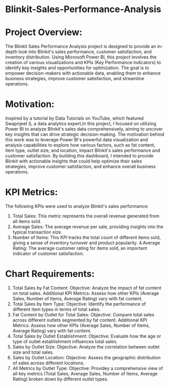 # Blinkit-Sales-Performance-Analysis

# Project Overview:

The Blinkit Sales Performance Analysis project is designed to provide an in-depth look into Blinkit's sales performance, customer satisfaction, and inventory distribution. Using Microsoft Power BI, this project involves the creation of various visualizations and KPIs (Key Performance Indicators) to identify key insights and opportunities for optimization. The goal is to empower decision-makers with actionable data, enabling them to enhance business strategies, improve customer satisfaction, and streamline operations.

# Motivation:

Inspired by a tutorial by Data Tutorials on YouTube, which featured Swapnjeet S, a data analytics expert,In this project, I focused on utilizing Power BI to analyze Blinkit's sales data comprehensively, aiming to uncover key insights that can drive strategic decision-making. The motivation behind this work was to leverage Power BI's powerful data visualization and analysis capabilities to explore how various factors, such as fat content, item type, outlet size, and location, impact Blinkit's sales performance and customer satisfaction. By building this dashboard, I intended to provide Blinkit with actionable insights that could help optimize their sales strategies, improve customer satisfaction, and enhance overall business operations.

# KPI Metrics:

The following KPIs were used to analyze Blinkit's sales performance:

1. Total Sales: This metric represents the overall revenue generated from all items sold.
2. Average Sales: The average revenue per sale, providing insights into the typical transaction size.
3. Number of Items: This KPI tracks the total count of different items sold, giving a sense of inventory turnover and product popularity.
4.Average Rating: The average customer rating for items sold, an important indicator of customer satisfaction.

# Chart Requirements:

1. Total Sales by Fat Content:
Objective: Analyze the impact of fat content on total sales.
Additional KPI Metrics: Assess how other KPIs (Average Sales, Number of Items, Average Rating) vary with fat content.
2. Total Sales by Item Type:
Objective: Identify the performance of different item types in terms of total sales.
3. Fat Content by Outlet for Total Sales:
Objective: Compare total sales across different outlets segmented by fat content.
Additional KPI Metrics: Assess how other KPIs (Average Sales, Number of Items, Average Rating) vary with fat content.
4. Total Sales by Outlet Establishment:
Objective: Evaluate how the age or type of outlet establishment influences total sales.
5. Sales by Outlet Size:
Objective: Analyze the correlation between outlet size and total sales.
6. Sales by Outlet Location:
 Objective: Assess the geographic distribution of sales across different locations.
7. All Metrics by Outlet Type:
 Objective: Providey a comprehensive view of all key metrics (Total Sales, Average Sales, Number of Items, Average Rating) broken down by different outlet types.
